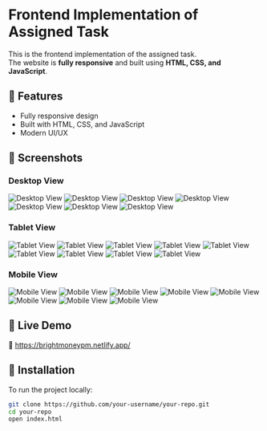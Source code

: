 # Frontend Implementation of Assigned Task  

This is the frontend implementation of the assigned task.  
The website is **fully responsive** and built using **HTML, CSS, and JavaScript**.  

## 🌟 Features  
- Fully responsive design  
- Built with HTML, CSS, and JavaScript  
- Modern UI/UX  

## 📸 Screenshots  

### **Desktop View**  
![Desktop View](public/screenshotdesktop/one.png)
![Desktop View](public/screenshotdesktop/two.png)
![Desktop View](public/screenshotdesktop/three.png)
![Desktop View](public/screenshotdesktop/four.png)
![Desktop View](public/screenshotdesktop/five.png)
![Desktop View](public/screenshotdesktop/six.png)
![Desktop View](public/screenshotdesktop/seven.png)

### **Tablet View**  
![Tablet View](public/screenshottablet/one.png)
![Tablet View](public/screenshottablet/two.png)
![Tablet View](public/screenshottablet/three.png)
![Tablet View](public/screenshottablet/four.png)
![Tablet View](public/screenshottablet/five.png)
![Tablet View](public/screenshottablet/six.png)
![Tablet View](public/screenshottablet/seven.png)
![Tablet View](public/screenshottablet/eight.png)
![Tablet View](public/screenshottablet/nine.png)

### **Mobile View**  
![Mobile View](public/screenshotmobile/one.png)
![Mobile View](public/screenshotmobile/two.png)
![Mobile View](public/screenshotmobile/three.png)
![Mobile View](public/screenshotmobile/four.png)
![Mobile View](public/screenshotmobile/five.png)
![Mobile View](public/screenshotmobile/six.png)
![Mobile View](public/screenshotmobile/seven.png)
![Mobile View](public/screenshotmobile/eight.png)


## 🚀 Live Demo  
🔗 https://brightmoneypm.netlify.app/

## 📂 Installation  
To run the project locally:  
```sh
git clone https://github.com/your-username/your-repo.git  
cd your-repo  
open index.html  
